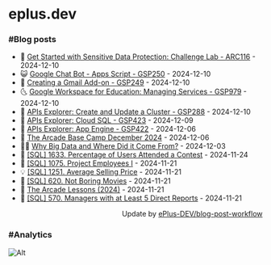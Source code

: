 # eplus.dev

### #Blog posts

<!-- BLOG-POST-LIST:START -->
 - 🧰 [Get Started with Sensitive Data Protection: Challenge Lab - ARC116](https://eplus.dev/get-started-with-sensitive-data-protection-challenge-lab-arc116) - 2024-12-10
 - 😺 [Google Chat Bot - Apps Script - GSP250](https://eplus.dev/google-chat-bot-apps-script-gsp250) - 2024-12-10
 - 🗽 [Creating a Gmail Add-on - GSP249](https://eplus.dev/creating-a-gmail-add-on-gsp249) - 2024-12-10
 - 🌜 [Google Workspace for Education: Managing Services - GSP979](https://eplus.dev/google-workspace-for-education-managing-services-gsp979) - 2024-12-10
 - 📝 [APIs Explorer: Create and Update a Cluster - GSP288](https://eplus.dev/apis-explorer-create-and-update-a-cluster-gsp288) - 2024-12-10
 - 🚀 [APIs Explorer: Cloud SQL - GSP423](https://eplus.dev/apis-explorer-cloud-sql-gsp423) - 2024-12-09
 - 💼 [APIs Explorer: App Engine - GSP422](https://eplus.dev/apis-explorer-app-engine-gsp422) - 2024-12-06
 - 🦣 [The Arcade Base Camp December 2024](https://eplus.dev/the-arcade-base-camp-december-2024) - 2024-12-06
 - 👨‍🏫 [Why Big Data and Where Did it Come From?](https://eplus.dev/why-big-data-and-where-did-it-come-from) - 2024-12-03
 - 🔭 [[SQL] 1633. Percentage of Users Attended a Contest](https://eplus.dev/sql-1633-percentage-of-users-attended-a-contest) - 2024-11-24
 - 🤡 [[SQL] 1075. Project Employees I](https://eplus.dev/sql-1075-project-employees-i) - 2024-11-21
 - 💡 [[SQL] 1251. Average Selling Price](https://eplus.dev/sql-1251-average-selling-price) - 2024-11-21
 - 🦣 [[SQL] 620. Not Boring Movies](https://eplus.dev/sql-620-not-boring-movies) - 2024-11-21
 - 💪 [The Arcade Lessons &lpar;2024&rpar;](https://eplus.dev/the-arcade-lessons-2024) - 2024-11-21
 - 🤡 [[SQL] 570. Managers with at Least 5 Direct Reports](https://eplus.dev/sql-570-managers-with-at-least-5-direct-reports) - 2024-11-21<!-- BLOG-POST-LIST:END -->

<div align="right">
  Update by <a target="_blank"
    href="https://github.com/ePlus-DEV/blog-post-workflow">ePlus-DEV/blog-post-workflow</a>
</div>

### #Analytics
![Alt](https://repobeats.axiom.co/api/embed/9990f7cddfbad8d834990b10ccad05f81ac1096f.svg "Repobeats analytics image")
